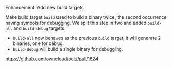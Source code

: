 Enhancement: Add new build targets

Make build target `build` used to build a binary twice, the second occurrence having symbols for debugging. We split this step in two and added `build-all` and `build-debug` targets.

- `build-all` now behaves as the previous `build` target, it will generate 2 binaries, one for debug.
- `build-debug` will build a single binary for debugging.

https://github.com/owncloud/ocis/pull/1824
